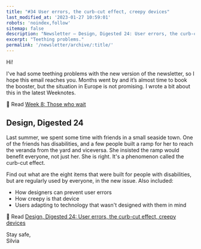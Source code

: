 ```yaml
---
title: "#34 User errors, the curb-cut effect, creepy devices"
last_modified_at: '2023-01-27 10:59:01'
robots: 'noindex,follow'
sitemap: false
description: "Newsletter – Design, Digested 24: User errors, the curb-cut effect, creepy devices"
excerpt: "Teething problems."
permalink: '/newsletter/archive/:title/'
---
```

Hi!

I've had some teething problems with the new version of the newsletter, so I hope this email reaches you. Months went by and it’s almost time to book the booster, but the situation in Europe is not promising. I wrote a bit about this in the latest Weeknotes.

<p class="detached">🔗 Read <a href="https://silviamaggidesign.com/weeknotes/weeknotes-8/">Week 8: Those who wait</a></p>

## Design, Digested 24

Last summer, we spent some time with friends in a small seaside town. One of the friends has disabilities, and a few people built a ramp for her to reach the veranda from the yard and viceversa. She insisted the ramp would benefit everyone, not just her. She is right. It's a phenomenon called the curb-cut effect.

Find out what are the eight items that were built for people with disabilities, but are regularly used by everyone, in the new issue. Also included:

<ul class="smd-ul">
  <li>How designers can prevent user errors</li>
  <li>How creepy is that device</li>
  <li>Users adapting to technology that wasn't designed with them in mind</li>
</ul>

<p class="detached">🔗 Read <a href="https://silviamaggidesign.com/design-digested/design-digested-24/">Design, Digested 24: User errors, the curb-cut effect, creepy devices</a></p>

<p class="detached">Stay safe,<br>
Silvia</p>